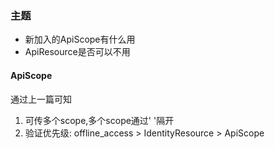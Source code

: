 ### 主题 ###

- 新加入的ApiScope有什么用
- ApiResource是否可以不用

#### ApiScope ####

通过上一篇可知

1. 可传多个scope,多个scope通过' '隔开
2. 验证优先级: offline_access > IdentityResource > ApiScope

